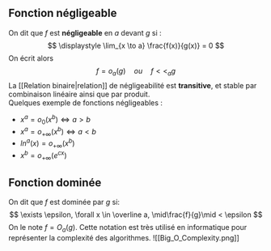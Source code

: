 ## Fonction négligeable
On dit que $f$ est **négligeable** en $a$ devant $g$ si :
$$
\displaystyle \lim_{x \to a} \frac{f(x)}{g(x)} = 0
$$
On écrit alors 
$$
f = o_a(g) \quad ou \quad f <<_a g
$$
La [[Relation binaire|relation]] de négligeabilité est **transitive**, et stable par combinaison linéaire ainsi que par produit.  
Quelques exemple de fonctions négligeables :
- $x^a = o_0(x^b) \Leftrightarrow a > b$ 
- $x^a = o_{+ \infty}(x^b) \Leftrightarrow a < b$
- $ln^a(x) = o_{+ \infty}(x^b)$
- $x^b = o_{+ \infty}(e^{cx})$

## Fonction dominée
On dit que $f$ est dominée par $g$ si:
$$
\exists \epsilon, \forall x \in \overline a,  \mid\frac{f}{g}\mid < \epsilon
$$
On le note $f = O_a(g)$. Cette notation est très utilisé en informatique pour représenter la complexité des algorithmes. ![[Big_O_Complexity.png]]